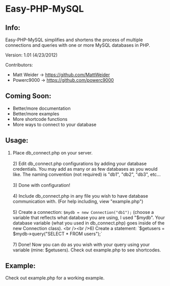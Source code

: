 Easy-PHP-MySQL
==============

Info:
-----

Easy-PHP-MySQL simplifies and shortens the process of multiple connections and queries with one or more MySQL databases in PHP.


Version: 1.01 (4/23/2012)

Contributors:
* Matt Weider -> https://github.com/MattWeider
* Powerc9000 -> https://github.com/powerc9000

Coming Soon:
------------

* Better/more documentation
* Better/more examples
* More shortcode functions
* More ways to connect to your database

Usage:
------

1) Place db_connect.php on your server.
<br /><br />2) Edit db_connect.php configurations by adding your database credentials.  You may add as many or as few databases as you would like.  The naming convention (not required) is "db1", "db2", "db3", etc...
<br /><br />3) Done with configuration!
<br /><br />4) Include db_connect.php in any file you wish to have database communication with. (For help including, view "example.php")
<br /><br />5) Create a connection: `$mydb = new Connection("db1");` (choose a variable that reflects what database you are using, I used "$mydb".  Your database variable (what you used in db_connect.php) goes inside of the new Connection class).
<br /><br />6) Create a statement: `$getusers = $mydb->query("SELECT * FROM users");`
<br /><br />7) Done!  Now you can do as you wish with your query using your variable (mine: $getusers).  Check out example.php to see shortcodes.

Example:
--------

Check out example.php for a working example.
